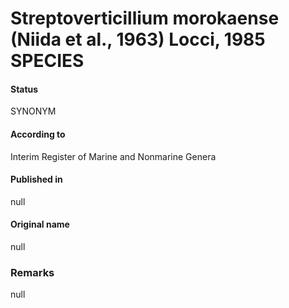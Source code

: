 # Streptoverticillium morokaense (Niida et al., 1963) Locci, 1985 SPECIES

#### Status
SYNONYM

#### According to
Interim Register of Marine and Nonmarine Genera

#### Published in
null

#### Original name
null

### Remarks
null